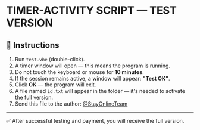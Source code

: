 # TIMER-ACTIVITY SCRIPT — TEST VERSION

## 🔧 Instructions

1. Run `test.vbe` (double-click).
2. A timer window will open — this means the program is running.
3. Do not touch the keyboard or mouse for **10 minutes**.
4. If the session remains active, a window will appear: **"Test OK"**.
5. Click **OK** — the program will exit.
6. A file named `id.txt` will appear in the folder — it's needed to activate the full version.
7. Send this file to the author: [@StayOnlineTeam](https://t.me/StayOnlineTeam)

---

✅ After successful testing and payment, you will receive the full version.
